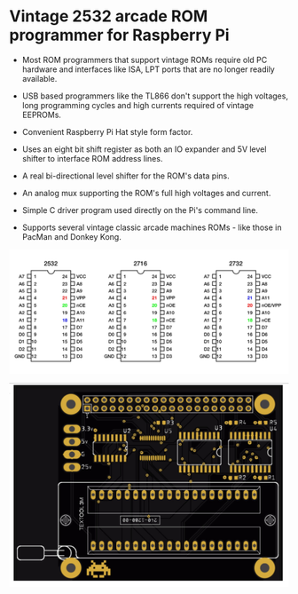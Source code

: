 # Vintage 2532 arcade ROM programmer for Raspberry Pi

* Most ROM programmers that support vintage ROMs require old PC hardware and interfaces like ISA, LPT ports that are no longer readily available.
* USB based programmers like the TL866 don't support the high voltages, long programming cycles and high currents required of vintage EEPROMs.

* Convenient Raspberry Pi Hat style form factor.
* Uses an eight bit shift register as both an IO expander and 5V level shifter to interface ROM address lines. 
* A real bi-directional level shifter for the ROM's data pins.
* An analog mux supporting the ROM's full high voltages and current.
* Simple C driver program used directly on the Pi's command line.
* Supports several vintage classic arcade machines ROMs - like those in PacMan and Donkey Kong.

![](docs/roms.jpg)

![](docs/copper.jpg)

